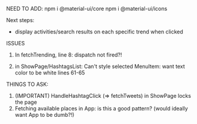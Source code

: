 NEED TO ADD:
npm i @material-ui/core
npm i @material-ui/icons

Next steps:

- display activities/search results on each specific trend when clicked


ISSUES
1. In fetchTrending, line 8: dispatch not fired?!


2. in ShowPage/HashtagsList:
Can't style selected MenuItem: want text color to be white
lines 61-65
<MenuItem
  classes={{
    root: classes.root,
    selected: classes.selected,
  }}


THINGS TO ASK:
1. (IMPORTANT) HandleHashtagClick (=> fetchTweets) in ShowPage locks the page
2. Fetching available places in App: is this a good pattern? (would ideally want App to be dumb?!)
